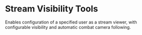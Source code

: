 # Stream Visibility Tools

Enables configuration of a specified user as a stream viewer, with configurable visibility and automatic combat camera following.

